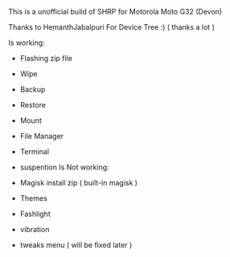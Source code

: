 This is a unofficial build of SHRP for Motorola Moto G32 (Devon)

Thanks to HemanthJabalpuri For Device Tree :) ( thanks a lot )

Is working:
- Flashing zip file
- Wipe
- Backup
- Restore
- Mount
- File Manager
- Terminal
- suspention
Is Not working:

- Magisk install zip ( built-in magisk )
- Themes
- Fashlight
- vibration
- tweaks menu ( will be fixed later )
